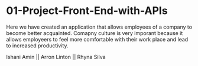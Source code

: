 # 01-Project-Front-End-with-APIs


Here we have created an application that allows employees of a company to become better acquainted. Comapny culture is very imporant because it allows employeers to feel more comfortable with their work place and lead to increased productivity.

Ishani Amin || Arron Linton || Rhyna Silva